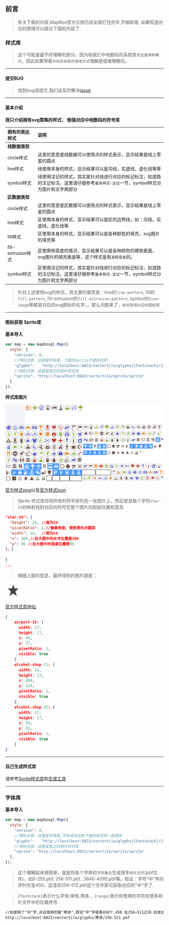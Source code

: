 ## 前言

> 有关下面的内容,MapBox官方示例已经全部打包完毕,开箱即用. 如果知道对应的原理可以跳过下面的内容了.

### 样式库
> 这个可能是最不好理解的部分，因为和我们中地数码的系统库`完全是两种模式`，因此如果带着`中地系统库的思维方式`理解是很难理解的。

---
#### 提交BUG
> 找到bug请提交,我们会及时解决[issue](https://github.com/ParnDeedlit/WebClient-Mapbox/issues)

---
#### 基本介绍
**我只介绍拥有svg策略的样式， 勉强对应中地数码的符号库**

|拥有的表达样式|说明|
|:---|:---|
|**线数据类型**||
|circle样式|这里的意思是线数据可以使用点的样式表示，显示结果是线上零星的圆点|
|line样式|线使用本身的样式，显示结果可以是沟线，实虚线，虚化线等等|
|symbol样式|线使用注记的样式，其实是针对线进行对应的标记标注，如道路的注记标注，这里请仔细参考`基本样式-注记`一节，symbol样式分为图片和文字两部分|
|**区数据类型**||
|circle样式|这里的意思是区数据可以使用点的样式表示，显示结果是线上零星的圆点|
|line样式|区使用本身的样式，显示结果可以是区的边界线，如：沟线，实虚线，虚化线等|
|fill样式|区使用本身的样式，显示结果可以是各种颜色的填充，svg图片的填充等|
|fill-extrusion样式|区使用带高度的情况，显示结果可以是各种颜色的建筑表面，svg图片的填充表面等，这个样式是有`高程信息`的。|
|symbol样式|区使用注记的样式，其实是针对线进行对应的标记标注，如道路的注记标注，这里请仔细参考`基本样式-注记`一节，symbol样式分为图片和文字两部分|

> 针对上述使用svg的样式，其主要的属性是：line的`line-pattern`, fill的`fill-pattern`, fill-extrusion的`fill-extrusion-pattern`, symbol的`icon-image`等都是对应的svg图标的名字。，那么问题来了，`如何获得对应的图标呢`

---
#### 图标获取 Sprite库


**基本导入**

``` javascript
var map = new mapboxgl.Map({
  style: {
    "version": 8,
    //特别注意，这里是字体库，下面的sprite才是样式库
    "glyphs":   "http://localhost:8822/vectortile/glyphs/{fontstack}/{range}",
    //特别注意，这里是真正的图片样式库
    "sprite": "http://localhost:8822/vectortile/sprite/sprite"
  },
});
```

**样式库图片**

![样式库图片](/demohelp/markdown/Sprite/sprite.png)


[官方样式png](https://api.mapbox.com/styles/v1/mapbox/streets-v8/sprite.png?access_token=pk.eyJ1IjoicGFybmRlZWRsaXQiLCJhIjoiY2o1MjBtYTRuMDhpaTMzbXhpdjd3YzhjdCJ9.sCoubaHF9-nhGTA-sgz0sA)以及[官方样式json](https://api.mapbox.com/styles/v1/mapbox/streets-v8/sprite.json?access_token=pk.eyJ1IjoicGFybmRlZWRsaXQiLCJhIjoiY2o1MjBtYTRuMDhpaTMzbXhpdjd3YzhjdCJ9.sCoubaHF9-nhGTA-sgz0sA)

> Sprite 样式库将将所有的符号排列在一张图片上，然后更具每个字符`star-24`的映射找到对应的符号在整个图片的起始位置和宽高

~~~ json
"star-24": {
  "height": 24, //高为24
  "pixelRatio": 1,//像素角度，使效果先对圆润
  "width": 24,  //宽为24
  "x": 360,//在大图中的水平位置是360
  "y": 96 //在大图中的竖直位置是96
}，{

}
...
~~~

> 根据上面的信息，最终得到的图片就是：

![样式库图片](/demohelp/markdown/Sprite/star-24.svg)



[官方样式库地址](https://api.mapbox.com/styles/v1/mapbox/bright-v8/sprite.json?access_token=pk.eyJ1IjoicGFybmRlZWRsaXQiLCJhIjoiY2o1MjBtYTRuMDhpaTMzbXhpdjd3YzhjdCJ9.sCoubaHF9-nhGTA-sgz0sA)

~~~ json
{
    airport-15: {
      width: 17,
      height: 17,
      x: 45,
      y: 37,
      pixelRatio: 1,
      visible: true
    }
    alcohol-shop-11: {
      width: 13,
      height: 13,
      x: 204,
      y: 124,
      pixelRatio: 1,
      visible: true
    }
    alcohol-shop-15: {
      width: 17,
      height: 17,
      x: 50,
      y: 55,
      pixelRatio: 1,
      visible: true
    }
}
~~~

---
#### 自己生成样式库
请参考[Sprite样式库](https://www.mapbox.com/mapbox-gl-js/style-spec#sprite)和[生成工具](https://github.com/mapbox/spritezero-cli)

---
### 字体库

**基本导入**

``` javascript
var map = new mapboxgl.Map({
  style: {
    "version": 8,
    //特别注意，这里是字体库,字体库往往和下面的样式库一起使用
    "glyphs":   "http://localhost:8822/vectortile/glyphs/{fontstack}/{range}",
    //特别注意，这里是真正的图片样式库
    "sprite": "http://localhost:8822/vectortile/sprite/sprite"
  },
});
```

> 这个理解起来很简单，就是将各个字体的`字符集合`生成很多`碎片文件`(pbf文件)，如0-255.pbf, 256-511.pbf...3840-4095.pbf等。假设：字符“中”字的序列号是450，这请求256-512.pbf这个文件即可获取对应的"中"字了.

> `{fontstack}`表示什么字体:宋体,黑体... `{range}`表示你使用的字符在很多碎片文件中的位置序号.

``` html
//如使用了"中"字,并且使用的是"黑体",假设"中"字是第450个,450 在256~511之间.则发出请求
http://localhost:8822/vectortile/glyphs/黑体/256-511.pbf
```
